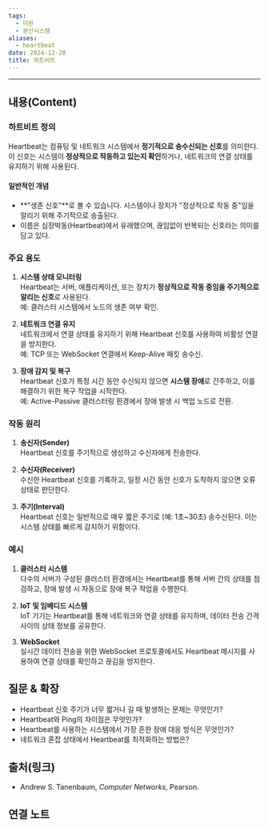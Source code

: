 ```yaml
---
tags:
  - 미완
  - 분산시스템
aliases:
  - heartbeat
date: 2024-12-20
title: 하트비트
---
```

---

## 내용(Content)

### 하트비트 정의

Heartbeat는 컴퓨팅 및 네트워크 시스템에서 **정기적으로 송수신되는 신호**를 의미한다. 이 신호는 시스템이 **정상적으로 작동하고 있는지 확인**하거나, 네트워크의 연결 상태를 유지하기 위해 사용된다.

#### 일반적인 개념

- **"생존 신호"**로 볼 수 있습니다. 시스템이나 장치가 "정상적으로 작동 중"임을 알리기 위해 주기적으로 송출된다.
- 이름은 심장박동(Heartbeat)에서 유래했으며, 끊임없이 반복되는 신호라는 의미를 담고 있다.

### 주요 용도

1. **시스템 상태 모니터링**  
    Heartbeat는 서버, 애플리케이션, 또는 장치가 **정상적으로 작동 중임을 주기적으로 알리는 신호**로 사용된다.  
    예: 클러스터 시스템에서 노드의 생존 여부 확인.
    
2. **네트워크 연결 유지**  
    네트워크에서 연결 상태를 유지하기 위해 Heartbeat 신호를 사용하여 비활성 연결을 방지한다.  
    예: TCP 또는 WebSocket 연결에서 Keep-Alive 패킷 송수신.
    
3. **장애 감지 및 복구**  
    Heartbeat 신호가 특정 시간 동안 수신되지 않으면 **시스템 장애**로 간주하고, 이를 해결하기 위한 복구 작업을 시작한다.  
    예: Active-Passive 클러스터링 환경에서 장애 발생 시 백업 노드로 전환.

### 작동 원리

1. **송신자(Sender)**  
    Heartbeat 신호를 주기적으로 생성하고 수신자에게 전송한다.
    
2. **수신자(Receiver)**  
    수신한 Heartbeat 신호를 기록하고, 일정 시간 동안 신호가 도착하지 않으면 오류 상태로 판단한다.
    
3. **주기(Interval)**  
    Heartbeat 신호는 일반적으로 매우 짧은 주기로 (예: 1초~30초) 송수신된다. 이는 시스템 상태를 빠르게 감지하기 위함이다.

### 예시

1. **클러스터 시스템**  
    다수의 서버가 구성된 클러스터 환경에서는 Heartbeat를 통해 서버 간의 상태를 점검하고, 장애 발생 시 자동으로 장애 복구 작업을 수행한다.
    
2. **IoT 및 임베디드 시스템**  
    IoT 기기는 Heartbeat를 통해 네트워크와 연결 상태를 유지하며, 데이터 전송 간격 사이의 상태 정보를 공유한다.
    
3. **WebSocket**  
    실시간 데이터 전송을 위한 WebSocket 프로토콜에서도 Heartbeat 메시지를 사용하여 연결 상태를 확인하고 끊김을 방지한다.



## 질문 & 확장

- Heartbeat 신호 주기가 너무 짧거나 길 때 발생하는 문제는 무엇인가?
- Heartbeat와 Ping의 차이점은 무엇인가?
- Heartbeat를 사용하는 시스템에서 가장 흔한 장애 대응 방식은 무엇인가?
- 네트워크 혼잡 상태에서 Heartbeat를 최적화하는 방법은?

## 출처(링크)

- Andrew S. Tanenbaum, _Computer Networks_, Pearson.


## 연결 노트










